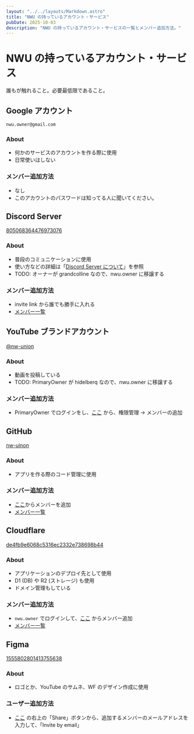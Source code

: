```yaml
---
layout: "../../layouts/Markdown.astro"
title: "NWU の持っているアカウント・サービス"
pubDate: 2025-10-03
description: "NWU の持っているアカウント・サービスの一覧とメンバー追加方法。"
---
```


# NWU の持っているアカウント・サービス

誰もが触れること。必要最低限であること。

## Google アカウント

`nwu.owner@gmail.com`

### About

* 何かのサービスのアカウントを作る際に使用
* 日常使いはしない

### メンバー追加方法

* なし
* このアカウントのパスワードは知ってる人に聞いてください。

## Discord Server

[805068364476973076](https://discord.com/channels/805068364476973076)

### About

* 普段のコミュニケーションに使用
* 使い方などの詳細は「[Discord Server について](/docs/discord)」を参照
* TODO: オーナーが grandcolline なので、nwu.owner に移譲する

### メンバー追加方法

* invite link から誰でも勝手に入れる
* [メンバー一覧](https://discord.com/channels/805068364476973076/member-safety)

## YouTube ブランドアカウント

[@nw-union](https://youtube.com/@nw-union)

### About

* 動画を投稿している
* TODO: PrimaryOwner が hidelberq なので、nwu.owner に移譲する

### メンバー追加方法

* PrimaryOwner でログインをし、[ここ](https://myaccount.google.com/brandaccounts/103670311777144528101/view) から、権限管理 → メンバーの追加

## GitHub

[nw-uinon](https://github.com/nw-union)

### About

* アプリを作る際のコード管理に使用

### メンバー追加方法

* [ここ](https://github.com/orgs/nw-union/people)からメンバーを追加
* [メンバー一覧](https://github.com/orgs/nw-union/people)

## Cloudflare

[de4fb9e6068c5316ec2332e738698b44](https://dash.cloudflare.com/de4fb9e6068c5316ec2332e738698b44)

### About

* アプリケーションのデプロイ先として使用
* D1 (DB) や R2 (ストレージ) も使用
* ドメイン管理もしている

### メンバー追加方法

* `nwu.owner` でログインして、[ここ](https://dash.cloudflare.com/de4fb9e6068c5316ec2332e738698b44/members) からメンバー追加
* [メンバー一覧](https://dash.cloudflare.com/de4fb9e6068c5316ec2332e738698b44/members)

## Figma

[1555802801413755638](https://www.figma.com/files/team/1555802801413755638/all-projects)

### About

* ロゴとか、YouTube のサムネ、WF のデザイン作成に使用

### ユーザー追加方法

* [ここ](https://www.figma.com/files/team/1555802801413755638/all-projects) の右上の「Share」ボタンから、追加するメンバーのメールアドレスを入力して、「Invite by email」
